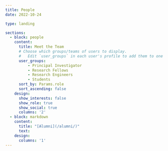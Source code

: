 ```yaml
---
title: People
date: 2022-10-24

type: landing

sections:
  - block: people
    content:
      title: Meet the Team
      # Choose which groups/teams of users to display.
      #   Edit `user_groups` in each user's profile to add them to one or more of these groups.
      user_groups:
          - Principal Investigator
          - Research Fellows
          - Research Engineers
          - Students
      sort_by: Params.role
      sort_ascending: false
    design:
      show_interests: false
      show_role: true
      show_social: true
      columns: '2'
  - block: markdown
    content:
      title: "[Alumni](/alumni/)"
      text:
    design:
      columns: '1'
---
```

